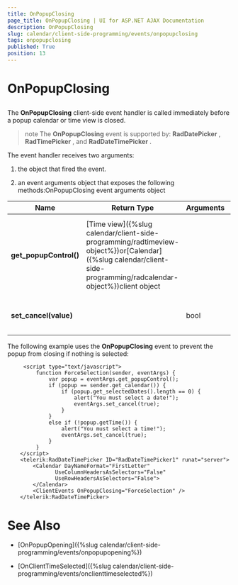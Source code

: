 ```yaml
---
title: OnPopupClosing
page_title: OnPopupClosing | UI for ASP.NET AJAX Documentation
description: OnPopupClosing
slug: calendar/client-side-programming/events/onpopupclosing
tags: onpopupclosing
published: True
position: 13
---
```


# OnPopupClosing



## 

The __OnPopupClosing__ client-side event handler is called immediately before a popup calendar or time view is closed.

>note The __OnPopupClosing__ event is supported by: __RadDatePicker__ , __RadTimePicker__ , and __RadDateTimePicker__ .
>


The event handler receives two arguments:

1. the object that fired the event.

1. an event arguments object that exposes the following methods:OnPopupClosing event arguments object


| Name | Return Type | Arguments | Description |
| ------ | ------ | ------ | ------ |
| __get_popupControl()__ |[Time view]({%slug calendar/client-side-programming/radtimeview-object%})or[Calendar]({%slug calendar/client-side-programming/radcalendar-object%})client object||Returns the client object for the time view or calendar that is about to close.|
| __set_cancel(value)__ ||bool|Lets you prevent the popup from closing.|

The following example uses the __OnPopupClosing__ event to prevent the popup from closing if nothing is selected:

````ASPNET
	 <script type="text/javascript">
	     function ForceSelection(sender, eventArgs) {
	         var popup = eventArgs.get_popupControl();
	         if (popup == sender.get_calendar()) {
	             if (popup.get_selectedDates().length == 0) {
	                 alert("You must select a date!");
	                 eventArgs.set_cancel(true);
	             }
	         }
	         else if (!popup.getTime()) {
	             alert("You must select a time!");
	             eventArgs.set_cancel(true);
	         }
	     }
	</script>
	<telerik:RadDateTimePicker ID="RadDateTimePicker1" runat="server">
	    <Calendar DayNameFormat="FirstLetter"
	           UseColumnHeadersAsSelectors="False"
	           UseRowHeadersAsSelectors="False">
	    </Calendar>
	    <ClientEvents OnPopupClosing="ForceSelection" />
	</telerik:RadDateTimePicker>		
````



# See Also

 * [OnPopupOpening]({%slug calendar/client-side-programming/events/onpopupopening%})

 * [OnClientTimeSelected]({%slug calendar/client-side-programming/events/onclienttimeselected%})
